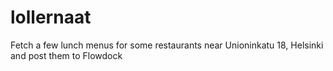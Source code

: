 lollernaat
=======

Fetch a few lunch menus for some restaurants near Unioninkatu 18, Helsinki and post them to Flowdock
